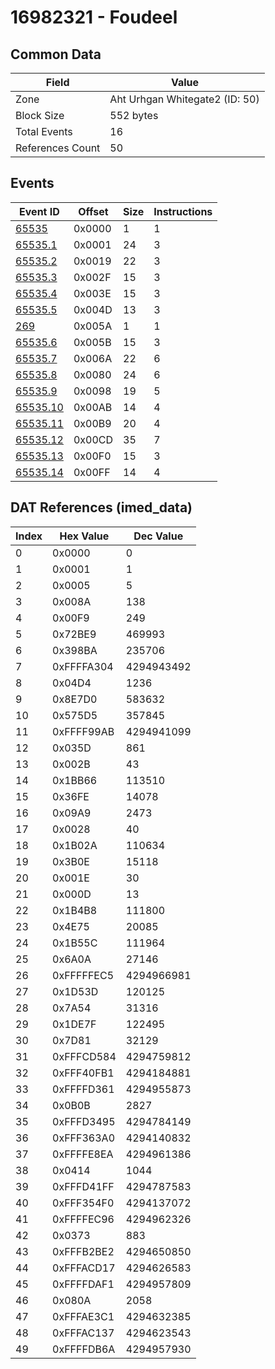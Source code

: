 # 16982321 - Foudeel

## Common Data

| Field            | Value                          |
|------------------|--------------------------------|
| Zone             | Aht Urhgan Whitegate2 (ID: 50) |
| Block Size       | 552 bytes                      |
| Total Events     | 16                             |
| References Count | 50                             |

## Events

| Event ID                  | Offset   |   Size |   Instructions |
|---------------------------|----------|--------|----------------|
| [65535](./65535.md)       | 0x0000   |      1 |              1 |
| [65535.1](./65535.1.md)   | 0x0001   |     24 |              3 |
| [65535.2](./65535.2.md)   | 0x0019   |     22 |              3 |
| [65535.3](./65535.3.md)   | 0x002F   |     15 |              3 |
| [65535.4](./65535.4.md)   | 0x003E   |     15 |              3 |
| [65535.5](./65535.5.md)   | 0x004D   |     13 |              3 |
| [269](./269.md)           | 0x005A   |      1 |              1 |
| [65535.6](./65535.6.md)   | 0x005B   |     15 |              3 |
| [65535.7](./65535.7.md)   | 0x006A   |     22 |              6 |
| [65535.8](./65535.8.md)   | 0x0080   |     24 |              6 |
| [65535.9](./65535.9.md)   | 0x0098   |     19 |              5 |
| [65535.10](./65535.10.md) | 0x00AB   |     14 |              4 |
| [65535.11](./65535.11.md) | 0x00B9   |     20 |              4 |
| [65535.12](./65535.12.md) | 0x00CD   |     35 |              7 |
| [65535.13](./65535.13.md) | 0x00F0   |     15 |              3 |
| [65535.14](./65535.14.md) | 0x00FF   |     14 |              4 |

## DAT References (imed_data)

|   Index | Hex Value   |   Dec Value |
|---------|-------------|-------------|
|       0 | 0x0000      |           0 |
|       1 | 0x0001      |           1 |
|       2 | 0x0005      |           5 |
|       3 | 0x008A      |         138 |
|       4 | 0x00F9      |         249 |
|       5 | 0x72BE9     |      469993 |
|       6 | 0x398BA     |      235706 |
|       7 | 0xFFFFA304  |  4294943492 |
|       8 | 0x04D4      |        1236 |
|       9 | 0x8E7D0     |      583632 |
|      10 | 0x575D5     |      357845 |
|      11 | 0xFFFF99AB  |  4294941099 |
|      12 | 0x035D      |         861 |
|      13 | 0x002B      |          43 |
|      14 | 0x1BB66     |      113510 |
|      15 | 0x36FE      |       14078 |
|      16 | 0x09A9      |        2473 |
|      17 | 0x0028      |          40 |
|      18 | 0x1B02A     |      110634 |
|      19 | 0x3B0E      |       15118 |
|      20 | 0x001E      |          30 |
|      21 | 0x000D      |          13 |
|      22 | 0x1B4B8     |      111800 |
|      23 | 0x4E75      |       20085 |
|      24 | 0x1B55C     |      111964 |
|      25 | 0x6A0A      |       27146 |
|      26 | 0xFFFFFEC5  |  4294966981 |
|      27 | 0x1D53D     |      120125 |
|      28 | 0x7A54      |       31316 |
|      29 | 0x1DE7F     |      122495 |
|      30 | 0x7D81      |       32129 |
|      31 | 0xFFFCD584  |  4294759812 |
|      32 | 0xFFF40FB1  |  4294184881 |
|      33 | 0xFFFFD361  |  4294955873 |
|      34 | 0x0B0B      |        2827 |
|      35 | 0xFFFD3495  |  4294784149 |
|      36 | 0xFFF363A0  |  4294140832 |
|      37 | 0xFFFFE8EA  |  4294961386 |
|      38 | 0x0414      |        1044 |
|      39 | 0xFFFD41FF  |  4294787583 |
|      40 | 0xFFF354F0  |  4294137072 |
|      41 | 0xFFFFEC96  |  4294962326 |
|      42 | 0x0373      |         883 |
|      43 | 0xFFFB2BE2  |  4294650850 |
|      44 | 0xFFFACD17  |  4294626583 |
|      45 | 0xFFFFDAF1  |  4294957809 |
|      46 | 0x080A      |        2058 |
|      47 | 0xFFFAE3C1  |  4294632385 |
|      48 | 0xFFFAC137  |  4294623543 |
|      49 | 0xFFFFDB6A  |  4294957930 |
